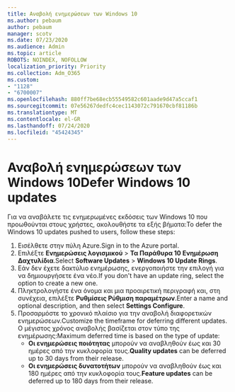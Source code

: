 ```yaml
---
title: Αναβολή ενημερώσεων των Windows 10
ms.author: pebaum
author: pebaum
manager: scotv
ms.date: 07/23/2020
ms.audience: Admin
ms.topic: article
ROBOTS: NOINDEX, NOFOLLOW
localization_priority: Priority
ms.collection: Adm_O365
ms.custom:
- "1128"
- "6700007"
ms.openlocfilehash: 880ff7be68ecb55549582c601aade9d47a5ccaf1
ms.sourcegitcommit: 07e56267dedfc4cec1143072c791670cbf81186b
ms.translationtype: MT
ms.contentlocale: el-GR
ms.lasthandoff: 07/24/2020
ms.locfileid: "45424345"
---
```

# <a name="defer-windows-10-updates"></a><span data-ttu-id="2a0c1-102">Αναβολή ενημερώσεων των Windows 10</span><span class="sxs-lookup"><span data-stu-id="2a0c1-102">Defer Windows 10 updates</span></span>

<span data-ttu-id="2a0c1-103">Για να αναβάλετε τις ενημερωμένες εκδόσεις των Windows 10 που προωθούνται στους χρήστες, ακολουθήστε τα εξής βήματα:</span><span class="sxs-lookup"><span data-stu-id="2a0c1-103">To defer the Windows 10 updates pushed to users, follow these steps:</span></span>

1. <span data-ttu-id="2a0c1-104">Εισέλθετε στην πύλη Azure.</span><span class="sxs-lookup"><span data-stu-id="2a0c1-104">Sign in to the Azure portal.</span></span>
2. <span data-ttu-id="2a0c1-105">Επιλέξτε **Ενημερώσεις λογισμικού**   >   **Τα Παράθυρα 10 Ενημέρωση Δαχτυλίδια**.</span><span class="sxs-lookup"><span data-stu-id="2a0c1-105">Select  **Software Updates**  >  **Windows 10 Update Rings**.</span></span>
3. <span data-ttu-id="2a0c1-106">Εάν δεν έχετε δακτύλιο ενημέρωσης, ενεργοποιήστε την επιλογή για να δημιουργήσετε ένα νέο.</span><span class="sxs-lookup"><span data-stu-id="2a0c1-106">If you don't have an update ring, select the option to create a new one.</span></span>
4. <span data-ttu-id="2a0c1-107">Πληκτρολογήστε ένα όνομα και μια προαιρετική περιγραφή και, στη συνέχεια, επιλέξτε **Ρυθμίσεις Ρύθμιση παραμέτρων**.</span><span class="sxs-lookup"><span data-stu-id="2a0c1-107">Enter a name and optional description, and then select  **Settings Configure**.</span></span>
5. <span data-ttu-id="2a0c1-108">Προσαρμόστε το χρονικό πλαίσιο για την αναβολή διαφορετικών ενημερώσεων.</span><span class="sxs-lookup"><span data-stu-id="2a0c1-108">Customize the timeframe for deferring different updates.</span></span> <span data-ttu-id="2a0c1-109">Ο μέγιστος χρόνος αναβολής βασίζεται στον τύπο της ενημέρωσης:</span><span class="sxs-lookup"><span data-stu-id="2a0c1-109">Maximum deferred time is based on the type of update:</span></span>
    - <span data-ttu-id="2a0c1-110">**Οι ενημερώσεις ποιότητας** μπορούν να αναβληθούν έως και 30 ημέρες από την κυκλοφορία τους.</span><span class="sxs-lookup"><span data-stu-id="2a0c1-110">**Quality updates**  can be deferred up to 30 days from their release.</span></span>
    - <span data-ttu-id="2a0c1-111">**Οι ενημερώσεις δυνατοτήτων** μπορούν να αναβληθούν έως και 180 ημέρες από την κυκλοφορία τους.</span><span class="sxs-lookup"><span data-stu-id="2a0c1-111">**Feature updates**  can be deferred up to 180 days from their release.</span></span>
